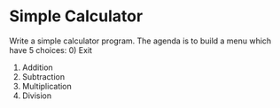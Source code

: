 # Simple Calculator

Write a simple calculator program.
The agenda is to build a menu which have 5 choices:
0) Exit
1) Addition
2) Subtraction
3) Multiplication
4) Division
